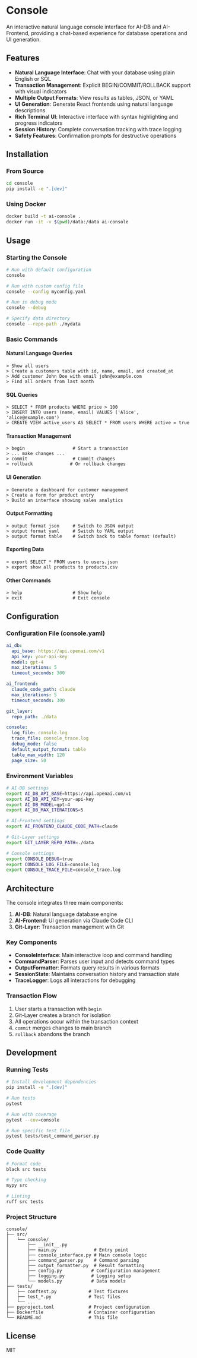 # Console

An interactive natural language console interface for AI-DB and AI-Frontend, providing a chat-based experience for database operations and UI generation.

## Features

- **Natural Language Interface**: Chat with your database using plain English or SQL
- **Transaction Management**: Explicit BEGIN/COMMIT/ROLLBACK support with visual indicators
- **Multiple Output Formats**: View results as tables, JSON, or YAML
- **UI Generation**: Generate React frontends using natural language descriptions
- **Rich Terminal UI**: Interactive interface with syntax highlighting and progress indicators
- **Session History**: Complete conversation tracking with trace logging
- **Safety Features**: Confirmation prompts for destructive operations

## Installation

### From Source

```bash
cd console
pip install -e ".[dev]"
```

### Using Docker

```bash
docker build -t ai-console .
docker run -it -v $(pwd)/data:/data ai-console
```

## Usage

### Starting the Console

```bash
# Run with default configuration
console

# Run with custom config file
console --config myconfig.yaml

# Run in debug mode
console --debug

# Specify data directory
console --repo-path ./mydata
```

### Basic Commands

#### Natural Language Queries
```
> Show all users
> Create a customers table with id, name, email, and created_at
> Add customer John Doe with email john@example.com
> Find all orders from last month
```

#### SQL Queries
```
> SELECT * FROM products WHERE price > 100
> INSERT INTO users (name, email) VALUES ('Alice', 'alice@example.com')
> CREATE VIEW active_users AS SELECT * FROM users WHERE active = true
```

#### Transaction Management
```
> begin                  # Start a transaction
> ... make changes ...
> commit                 # Commit changes
> rollback              # Or rollback changes
```

#### UI Generation
```
> Generate a dashboard for customer management
> Create a form for product entry
> Build an interface showing sales analytics
```

#### Output Formatting
```
> output format json     # Switch to JSON output
> output format yaml     # Switch to YAML output
> output format table    # Switch back to table format (default)
```

#### Exporting Data
```
> export SELECT * FROM users to users.json
> export show all products to products.csv
```

#### Other Commands
```
> help                   # Show help
> exit                   # Exit console
```

## Configuration

### Configuration File (console.yaml)

```yaml
ai_db:
  api_base: https://api.openai.com/v1
  api_key: your-api-key
  model: gpt-4
  max_iterations: 5
  timeout_seconds: 300

ai_frontend:
  claude_code_path: claude
  max_iterations: 5
  timeout_seconds: 300

git_layer:
  repo_path: ./data

console:
  log_file: console.log
  trace_file: console_trace.log
  debug_mode: false
  default_output_format: table
  table_max_width: 120
  page_size: 50
```

### Environment Variables

```bash
# AI-DB settings
export AI_DB_API_BASE=https://api.openai.com/v1
export AI_DB_API_KEY=your-api-key
export AI_DB_MODEL=gpt-4
export AI_DB_MAX_ITERATIONS=5

# AI-Frontend settings
export AI_FRONTEND_CLAUDE_CODE_PATH=claude

# Git-Layer settings
export GIT_LAYER_REPO_PATH=./data

# Console settings
export CONSOLE_DEBUG=true
export CONSOLE_LOG_FILE=console.log
export CONSOLE_TRACE_FILE=console_trace.log
```

## Architecture

The console integrates three main components:

1. **AI-DB**: Natural language database engine
2. **AI-Frontend**: UI generation via Claude Code CLI
3. **Git-Layer**: Transaction management with Git

### Key Components

- **ConsoleInterface**: Main interactive loop and command handling
- **CommandParser**: Parses user input and detects command types
- **OutputFormatter**: Formats query results in various formats
- **SessionState**: Maintains conversation history and transaction state
- **TraceLogger**: Logs all interactions for debugging

### Transaction Flow

1. User starts a transaction with `begin`
2. Git-Layer creates a branch for isolation
3. All operations occur within the transaction context
4. `commit` merges changes to main branch
5. `rollback` abandons the branch

## Development

### Running Tests

```bash
# Install development dependencies
pip install -e ".[dev]"

# Run tests
pytest

# Run with coverage
pytest --cov=console

# Run specific test file
pytest tests/test_command_parser.py
```

### Code Quality

```bash
# Format code
black src tests

# Type checking
mypy src

# Linting
ruff src tests
```

### Project Structure

```
console/
├── src/
│   └── console/
│       ├── __init__.py
│       ├── main.py              # Entry point
│       ├── console_interface.py # Main console logic
│       ├── command_parser.py    # Command parsing
│       ├── output_formatter.py  # Result formatting
│       ├── config.py           # Configuration management
│       ├── logging.py          # Logging setup
│       └── models.py           # Data models
├── tests/
│   ├── conftest.py            # Test fixtures
│   ├── test_*.py              # Test files
│   └── ...
├── pyproject.toml             # Project configuration
├── Dockerfile                 # Container configuration
└── README.md                  # This file
```

## License

MIT